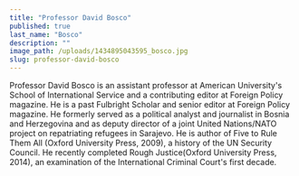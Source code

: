 ```yaml
---
title: "Professor David Bosco"
published: true
last_name: "Bosco"
description: ""
image_path: /uploads/1434895043595_bosco.jpg
slug: professor-david-bosco
---
```


Professor David Bosco is an assistant professor at American University's School of International Service and a contributing editor at Foreign Policy magazine. He is a past Fulbright Scholar and senior editor at Foreign Policy magazine. He formerly served as a political analyst and journalist in Bosnia and Herzegovina and as deputy director of a joint United Nations/NATO project on repatriating refugees in Sarajevo. He is author of Five to Rule Them All (Oxford University Press, 2009), a history of the UN Security Council. He recently completed Rough Justice(Oxford University Press, 2014), an examination of the International Criminal Court's first decade.

